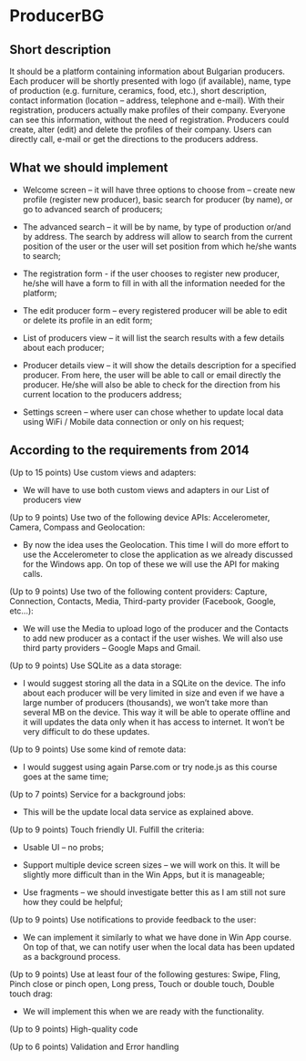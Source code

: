 ProducerBG
==========

Short description
-----------------

It should be a platform containing information about Bulgarian producers. Each producer will be shortly presented with logo (if available), name, type of production (e.g. furniture, ceramics, food, etc.), short description, contact information (location – address, telephone and e-mail). With their registration, producers actually make profiles of their company. Everyone can see this information, without the need of registration. Producers could create, alter (edit) and delete the profiles of their company. Users can directly call, e-mail or get the directions to the producers address.

What we should implement
------------------------

-   Welcome screen – it will have three options to choose from – create new profile (register new producer), basic search for producer (by name), or go to advanced search of producers;

-   The advanced search – it will be by name, by type of production or/and by address. The search by address will allow to search from the current position of the user or the user will set position from which he/she wants to search;

-   The registration form - if the user chooses to register new producer, he/she will have a form to fill in with all the information needed for the platform;

-   The edit producer form – every registered producer will be able to edit or delete its profile in an edit form;

-   List of producers view – it will list the search results with a few details about each producer;

-   Producer details view – it will show the details description for a specified producer. From here, the user will be able to call or email directly the producer. He/she will also be able to check for the direction from his current location to the producers address;

-   Settings screen – where user can chose whether to update local data using WiFi / Mobile data connection or only on his request;

According to the requirements from 2014
---------------------------------------

(Up to 15 points) Use custom views and adapters:

-   We will have to use both custom views and adapters in our List of producers view

(Up to 9 points) Use two of the following device APIs: Accelerometer, Camera, Compass and Geolocation:

-   By now the idea uses the Geolocation. This time I will do more effort to use the Accelerometer to close the application as we already discussed for the Windows app. On top of these we will use the API for making calls.

(Up to 9 points) Use two of the following content providers: Capture, Connection, Contacts, Media, Third-party provider (Facebook, Google, etc…):

-   We will use the Media to upload logo of the producer and the Contacts to add new producer as a contact if the user wishes. We will also use third party providers – Google Maps and Gmail.

(Up to 9 points) Use SQLite as a data storage:

-   I would suggest storing all the data in a SQLite on the device. The info about each producer will be very limited in size and even if we have a large number of producers (thousands), we won’t take more than several MB on the device. This way it will be able to operate offline and it will updates the data only when it has access to internet. It won’t be very difficult to do these updates.

(Up to 9 points) Use some kind of remote data:

-   I would suggest using again Parse.com or try node.js as this course goes at the same time;

(Up to 7 points) Service for a background jobs:

-   This will be the update local data service as explained above.

(Up to 9 points) Touch friendly UI. Fulfill the criteria:

-   Usable UI – no probs;

-   Support multiple device screen sizes – we will work on this. It will be slightly more difficult than in the Win Apps, but it is manageable;

-   Use fragments – we should investigate better this as I am still not sure how they could be helpful;

(Up to 9 points) Use notifications to provide feedback to the user:

-   We can implement it similarly to what we have done in Win App course. On top of that, we can notify user when the local data has been updated as a background process.

(Up to 9 points) Use at least four of the following gestures: Swipe, Fling, Pinch close or pinch open, Long press, Touch or double touch, Double touch drag:

-   We will implement this when we are ready with the functionality.

(Up to 9 points) High-quality code

(Up to 6 points) Validation and Error handling
